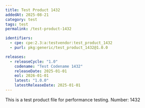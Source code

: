 ```yaml
---
title: Test Product 1432
addedAt: 2025-08-21
category: test
tags: test
permalink: /test-product-1432

identifiers:
  - cpe: cpe:2.3:a:testvendor:test_product_1432
  - purl: pkg:generic/test_product_1432@1.0.0

releases:
  - releaseCycle: "1.0"
    codename: "Test Codename 1432"
    releaseDate: 2025-01-01
    eol: 2026-01-01
    latest: "1.0.0"
    latestReleaseDate: 2025-01-01
---
```


This is a test product file for performance testing. Number: 1432
